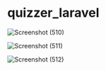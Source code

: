 # quizzer_laravel


![Screenshot (510)](https://user-images.githubusercontent.com/83463146/198839429-9b08d7da-62d5-410c-b54a-73f5315aa074.png)


![Screenshot (511)](https://user-images.githubusercontent.com/83463146/198839466-837bef7c-6089-41a1-98d7-33165db262e0.png)


![Screenshot (512)](https://user-images.githubusercontent.com/83463146/198839491-3f2b2aff-3b2d-485d-b94a-5cc9e5cb3dd7.png)

